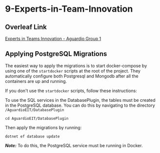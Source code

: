 # 9-Experts-in-Team-Innovation

## Overleaf Link
[Experts in Teams Innovation - Aguardio Group 1](https://www.overleaf.com/project/654fcf977ff977ae7a506617)

## Applying PostgreSQL Migrations
The easiest way to apply the migrations is to start docker-compose by using one of the
`startdocker` scripts at the root of the project. They automatically configure both Postgresql and Mongodb 
after all the containers are up and running.

If you don't use the `startdocker` scripts, follow these instructions:

To use the SQL services in the DatabasePlugin, the tables must be created in the PostgreSQL database.
You can do this by navigating to the directory `/AguardioEIT/DatabasePlugin`

```
cd AguardioEIT/DatabasePlugin
```

Then apply the migrations by running:
```
dotnet ef database update
```

**_Note:_** To do this, the PostgreSQL service must be running in Docker.
